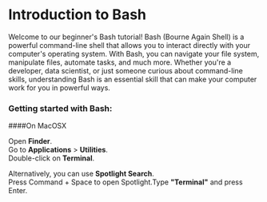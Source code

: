# Introduction to Bash 

Welcome to our beginner's Bash tutorial! Bash (Bourne Again Shell) is a powerful command-line shell that allows you to interact directly with your computer's operating system. With Bash, you can navigate your file system, manipulate files, automate tasks, and much more. Whether you're a developer, data scientist, or just someone curious about command-line skills, understanding Bash is an essential skill that can make your computer work for you in powerful ways.

### Getting started with Bash:

####On MacOSX 

Open **Finder**. <br>
Go to **Applications** > **Utilities**. <br> 
Double-click on **Terminal**.<br>

Alternatively, you can use **Spotlight Search**. <br>
Press Command + Space to open Spotlight.Type **"Terminal"** and press Enter.<br>
